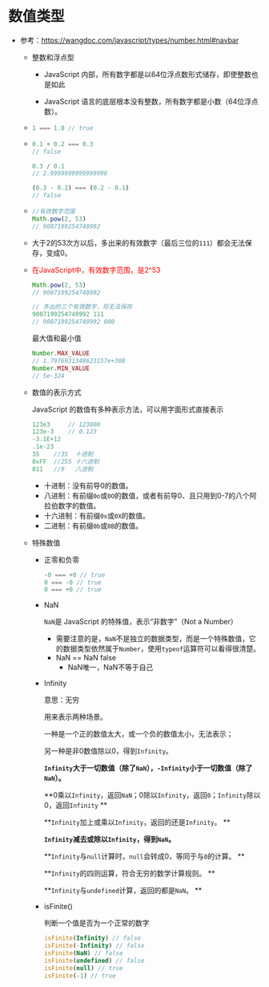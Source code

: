 # 数值类型

* 参考：https://wangdoc.com/javascript/types/number.html#navbar

  * 整数和浮点型

    *   JavaScript 内部，所有数字都是以64位浮点数形式储存，即使整数也是如此 

    * JavaScript 语言的底层根本没有整数，所有数字都是小数（64位浮点数）。 

  *  ```js
     1 === 1.0 // true
     ```

  * ```js
    0.1 + 0.2 === 0.3
    // false
    
    0.3 / 0.1
    // 2.9999999999999996
    
    (0.3 - 0.2) === (0.2 - 0.1)
    // false
    ```

  * ```js
    //有效数字范围
    Math.pow(2, 53)
    // 9007199254740992
    ```

  *  大于2的53次方以后，多出来的有效数字（最后三位的`111`）都会无法保存，变成0。 

  * <font color='red'>在JavaScript中，有效数字范围，是2^53</font>

    ```js
    Math.pow(2, 53)
    // 9007199254740992
    
    // 多出的三个有效数字，将无法保存
    9007199254740992 111
    // 9007199254740992 000
    ```

    最大值和最小值

    ```js
    Number.MAX_VALUE 
    // 1.7976931348623157e+308
    Number.MIN_VALUE 
    // 5e-324
    ```

  * 数值的表示方式

     JavaScript 的数值有多种表示方法，可以用字面形式直接表示

    ```js
    123e3     // 123000
    123e-3    // 0.123
    -3.1E+12
    .1e-23
    35    //35  十进制
    0xFF  //255 十六进制
    011   //9   八进制
    ```

    - 十进制：没有前导0的数值。
    - 八进制：有前缀`0o`或`0O`的数值，或者有前导0、且只用到0-7的八个阿拉伯数字的数值。
    - 十六进制：有前缀`0x`或`0X`的数值。
    - 二进制：有前缀`0b`或`0B`的数值。

  * 特殊数值

    * 正零和负零

      ```js
      -0 === +0 // true
      0 === -0 // true
      0 === +0 // true
      ```

    * NaN

       `NaN`是 JavaScript 的特殊值，表示“非数字”（Not a Number） 

      *  需要注意的是，`NaN`不是独立的数据类型，而是一个特殊数值，它的数据类型依然属于`Number`，使用`typeof`运算符可以看得很清楚。 
      *  NaN == NaN   false
         *  NaN唯一，NaN不等于自己
      
    * Infinity
    
       意思：无穷
    
       用来表示两种场景。
    
       一种是一个正的数值太大，或一个负的数值太小，无法表示；
    
       另一种是非0数值除以0，得到`Infinity`。 
    
       **`Infinity`大于一切数值（除了`NaN`），`-Infinity`小于一切数值（除了`NaN`）。**
    
       **0乘以`Infinity`，返回`NaN`；0除以`Infinity`，返回`0`；`Infinity`除以0，返回`Infinity` **
    
       **`Infinity`加上或乘以`Infinity`，返回的还是`Infinity`。 **
    
       **`Infinity`减去或除以`Infinity`，得到`NaN`。**
    
       **`Infinity`与`null`计算时，`null`会转成0，等同于与`0`的计算。 **
    
       **`Infinity`的四则运算，符合无穷的数学计算规则。 **
    
       **`Infinity`与`undefined`计算，返回的都是`NaN`。 **
    
    * isFinite()
    
      判断一个值是否为一个正常的数字
    
      ```js
      isFinite(Infinity) // false
      isFinite(-Infinity) // false
      isFinite(NaN) // false
      isFinite(undefined) // false
      isFinite(null) // true
      isFinite(-1) // true
      ```
  
  